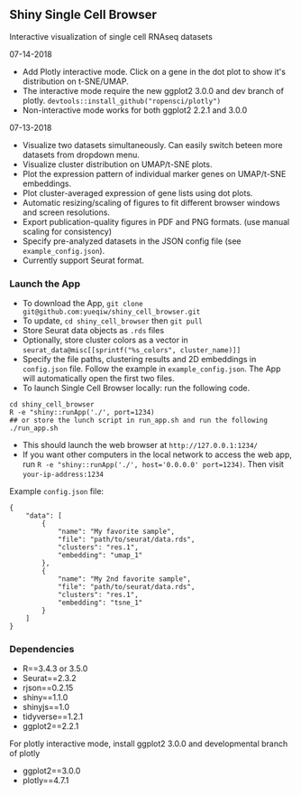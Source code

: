 
## Shiny Single Cell Browser

Interactive visualization of single cell RNAseq datasets


07-14-2018

  - Add Plotly interactive mode. Click on a gene in the dot plot to show it's distribution on t-SNE/UMAP.
  - The interactive mode require the new ggplot2 3.0.0 and dev branch of plotly. `devtools::install_github("ropensci/plotly")`
  - Non-interactive mode works for both ggplot2 2.2.1 and 3.0.0 

07-13-2018

  - Visualize two datasets simultaneously. Can easily switch beteen more datasets from dropdown menu.
  - Visualize cluster distribution on UMAP/t-SNE plots.
  - Plot the expression pattern of individual marker genes on UMAP/t-SNE embeddings.
  - Plot cluster-averaged expression of gene lists using dot plots.
  - Automatic resizing/scaling of figures to fit different browser windows and screen resolutions.
  - Export publication-quality figures in PDF and PNG formats. (use manual scaling for consistency)
  - Specify pre-analyzed datasets in the JSON config file (see `example_config.json`).
  - Currently support Seurat format.


### Launch the App
  
  - To download the App, `git clone git@github.com:yueqiw/shiny_cell_browser.git`
  - To update, `cd shiny_cell_browser` then `git pull`
  - Store Seurat data objects as `.rds` files 
  - Optionally, store cluster colors as a vector in `seurat_data@misc[[sprintf("%s_colors", cluster_name)]]`
  - Specify the file paths, clustering results and 2D embeddings in `config.json` file. Follow the example in `example_config.json`. The App will automatically open the first two files. 
  - To launch Single Cell Browser locally: run the following code.  
  ```
  cd shiny_cell_browser
  R -e "shiny::runApp('./', port=1234)
  ## or store the lunch script in run_app.sh and run the following
  ./run_app.sh 
  ```
  - This should launch the web browser at `http://127.0.0.1:1234/`
  - If you want other computers in the local network to access the web app, run `R -e "shiny::runApp('./', host='0.0.0.0' port=1234)`. Then visit `your-ip-address:1234`
  
Example `config.json` file: 

```
{
    "data": [
        {
            "name": "My favorite sample",
            "file": "path/to/seurat/data.rds",
            "clusters": "res.1",
            "embedding": "umap_1"
        },
        {
            "name": "My 2nd favorite sample",
            "file": "path/to/seurat/data.rds",
            "clusters": "res.1",
            "embedding": "tsne_1"
        }
    ]
}
```

### Dependencies

  - R==3.4.3 or 3.5.0
  - Seurat==2.3.2
  - rjson==0.2.15
  - shiny==1.1.0
  - shinyjs==1.0
  - tidyverse==1.2.1
  - ggplot2==2.2.1

For plotly interactive mode, install ggplot2 3.0.0 and developmental branch of plotly
  - ggplot2==3.0.0
  - plotly==4.7.1
